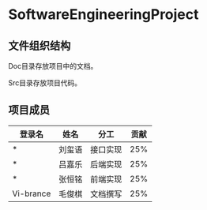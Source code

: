 # SoftwareEngineeringProject
## 文件组织结构
Doc目录存放项目中的文档。

Src目录存放项目代码。

## 项目成员
登录名|姓名|分工|贡献
------|---|----|---
*|刘玺语|接口实现|25%
*|吕嘉乐|后端实现|25%
*|张恒铭|前端实现|25%
Vi-brance|毛俊棋|文档撰写|25%
